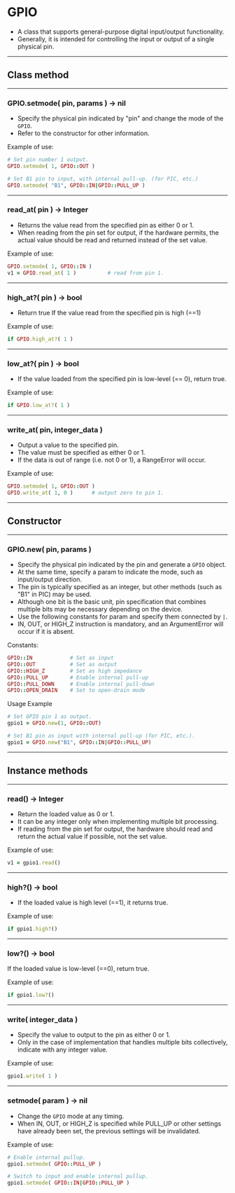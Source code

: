 # GPIO

- A class that supports general-purpose digital input/output functionality.
- Generally, it is intended for controlling the input or output of a single physical pin.

---

## Class method

---

### GPIO.setmode( pin, params ) -> nil

- Specify the physical pin indicated by "pin" and change the mode of the `GPIO`.
- Refer to the constructor for other information.

Example of use:

```ruby
# Set pin number 1 output.
GPIO.setmode( 1, GPIO::OUT )

# Set B1 pin to input, with internal pull-up. (for PIC, etc.)
GPIO.setmode( "B1", GPIO::IN|GPIO::PULL_UP )
```

---

### read_at( pin ) -> Integer

- Returns the value read from the specified pin as either 0 or 1.
- When reading from the pin set for output, if the hardware permits, the actual value should be read and returned instead of the set value.

Example of use:

```ruby
GPIO.setmode( 1, GPIO::IN )
v1 = GPIO.read_at( 1 )          # read from pin 1.
```

---

### high_at?( pin ) -> bool

- Return true If the value read from the specified pin is high (==1)

Example of use:

```ruby
if GPIO.high_at?( 1 )
```

---

### low_at?( pin ) -> bool

- If the value loaded from the specified pin is low-level (== 0), return true.

Example of use:

```ruby
if GPIO.low_at?( 1 )
```

---

### write_at( pin, integer_data )

- Output a value to the specified pin.
- The value must be specified as either 0 or 1.
- If the data is out of range (i.e. not 0 or 1), a RangeError will occur.

Example of use:

```ruby
GPIO.setmode( 1, GPIO::OUT )
GPIO.write_at( 1, 0 )      # output zero to pin 1.
```

---

## Constructor

---

### GPIO.new( pin, params )

- Specify the physical pin indicated by the pin and generate a `GPIO` object.
- At the same time, specify a param to indicate the mode, such as input/output direction.
- The pin is typically specified as an integer, but other methods (such as "B1" in PIC) may be used.
- Although one bit is the basic unit, pin specification that combines multiple bits may be necessary depending on the device.
- Use the following constants for param and specify them connected by `|`.
- IN, OUT, or HIGH_Z instruction is mandatory, and an ArgumentError will occur if it is absent.

Constants:

```ruby
GPIO::IN            # Set as input
GPIO::OUT           # Set as output
GPIO::HIGH_Z        # Set as high impedance
GPIO::PULL_UP       # Enable internal pull-up
GPIO::PULL_DOWN     # Enable internal pull-down
GPIO::OPEN_DRAIN    # Set to open-drain mode
```

Usage Example

```ruby
# Set GPIO pin 1 as output.
gpio1 = GPIO.new(1, GPIO::OUT)

# Set B1 pin as input with internal pull-up (for PIC, etc.).
gpio1 = GPIO.new("B1", GPIO::IN|GPIO::PULL_UP)
```

---

## Instance methods

---

### read() -> Integer

- Return the loaded value as 0 or 1.
- It can be any integer only when implementing multiple bit processing.
- If reading from the pin set for output, the hardware should read and return the actual value if possible, not the set value.

Example of use:

```ruby
v1 = gpio1.read()
```

---

### high?() -> bool

- If the loaded value is high level (==1), it returns true.

Example of use:

```ruby
if gpio1.high?()
```

---

### low?() -> bool

If the loaded value is low-level (==0), return true.

Example of use:

```ruby
if gpio1.low?()
```

---

### write( integer_data )

- Specify the value to output to the pin as either 0 or 1.
- Only in the case of implementation that handles multiple bits collectively, indicate with any integer value.

Example of use:

```ruby
gpio1.write( 1 )
```

---

### setmode( param ) -> nil

- Change the `GPIO` mode at any timing.
- When IN, OUT, or HIGH_Z is specified while PULL_UP or other settings have already been set, the previous settings will be invalidated.

Example of use:

```ruby
# Enable internal pullup.
gpio1.setmode( GPIO::PULL_UP )

# Switch to input and enable internal pullup.
gpio1.setmode( GPIO::IN|GPIO::PULL_UP )
```
